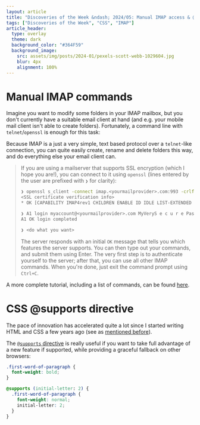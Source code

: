 ```yaml
---
layout: article
title: "Discoveries of the Week &ndash; 2024/05: Manual IMAP access & @supports in CSS"
tags: ["Discoveries of the Week", "CSS", "IMAP"]
article_header:
  type: overlay
  theme: dark
  background_color: "#364F59"
  background_image:
    src: assets/img/posts/2024-01/pexels-scott-webb-1029604.jpg
    blur: 4px
    alignment: 100%
---
```


# Manual IMAP commands

Imagine you want to modify some folders in your IMAP mailbox, but you don't currently have a suitable email client at hand
(and e.g. your mobile mail client isn't able to create folders).
Fortunately, a command line with `telnet`/`openssl` is enough for this task:

Because IMAP is a just a very simple, text based protocol over a `telnet`-like connection,
you can quite easily create, rename and delete folders this way, and do everything else your email client can.

> If you are using a mailserver that supports SSL encryption (which I hope you are!),
> you can connect to it using `openssl` (lines entered by the user are prefixed with `❯` for clarity):
>
> ```bash
> ❯ openssl s_client -connect imap.<yourmailprovider>.com:993 -crlf -quiet
> <SSL certificate verification info>
> * OK [CAPABILITY IMAP4rev1 CHILDREN ENABLE ID IDLE LIST-EXTENDED LIST-STATUS LITERAL- MOVE NAMESPACE QUOTA SASL-IR SORT SPECIAL-USE THREAD=ORDEREDSUBJECT UIDPLUS UNSELECT WITHIN AUTH=LOGIN AUTH=PLAIN] IMAP server ready <some other information>
> 
> ❯ A1 login myaccount@<yourmailprovider>.com MyVeryS e c u r e Password
> A1 OK login completed
>
> ❯ <do what you want>
> ```
>
> The server responds with an initial `OK` message that tells you which features the server supports.
> You can then type out your commands, and submit them using Enter.
> The very first step is to authenticate yourself to the server; after that, you can use all other IMAP commands.
> When you're done, just exit the command prompt using `Ctrl+C`.

A more complete tutorial, including a list of commands, can be found [here][manual-imap-sessions].

[manual-imap-sessions]: https://www.atmail.com/blog/imap-101-manual-imap-sessions/

# CSS @supports directive

The pace of innovation has accelerated quite a lot since I started writing HTML and CSS a few years ago
(see as [mentioned before](./2024-01-19-discoveries-of-the-week.md)).

The [`@supports` directive][mdn-supports] is really useful if you want to take full advantage
of a new feature if supported, while providing a graceful fallback on other browsers:

```css
.first-word-of-paragraph {
  font-weight: bold;
}

@supports (initial-letter: 2) {
  .first-word-of-paragraph {
    font-weight: normal;
    initial-letter: 2;
  }
}
```

[mdn-supports]: https://developer.mozilla.org/en-US/docs/Web/CSS/@supports
